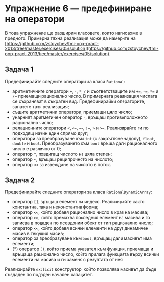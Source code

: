 # Упражнение 6 — предефиниране на оператори

В това упражнение ще разширим класовете, които написахме в предното. Примерна тяхна реализация може да намерите на [https://github.com/zstoychev/fmi-oop-pract-2013/tree/master/exercises/05/solution](https://github.com/zstoychev/fmi-oop-pract-2013/tree/master/exercises/05/solution).

## Задача 1

Предефинирайте следните оператори за класа `Rational`:

* аритметичните оператори `+`, `-`, `*`, `/` и съответстващите им `+=`, `-=`, `*=` и `/=` приемащи рационално число. В примерната реализация числата се съхраняват в съкратен вид. Предефинирайки операторите, запазете тази реализация;
* същите аритметични оператори, приемащи цяло число;
* унарният аритметичен оператор `-`, връщаш противоположното рационално число;
* релационните оператори `<`, `<=`, `==`, `!=`, `>` и `>=`. Реализирайте ги по подходящ начин един спрямо друг;
* оператори за преобразуване към `int` (с закръгляне надолу), `float`, `double` и `bool`. Преобразуването към `bool` връща дали рационалното число е различно от 0;
* оператор `^`, повдигащ числото на цяла степен;
* оператор `~`, връщаш реципрочното на числото;
* оператор `<<` за извеждане на числото в поток.

## Задача 2

Предефинирайте следните оператори за класа `RationalDynamicArray`:

* оператор `[]`, връщаш елемент на индекс. Реализирайте както константна, така и неконстантна форма;
* оператор `<<`, който добавя рационално число в края на масива;
* оператор `>>`, който премахва последния елемент на масива и го записва в подаден по псевдоним обект от тип рационално число;
* оператор `<<`, който добавя всички елементи на друг динамичен масив в текущия масив;
* оператор за преобразуване към `bool`, връщащ дали масивът има елементи;
* (*) оператор `()`, който приема указател към функция, приемаща и връщаща рационално число, който прилага функцията върху всички елементи на масива и ги заменя с резултата от нея.

Реализирайте `explicit` конструктор, който позволява масивът да бъде създаден по подаден начален капацитет.
